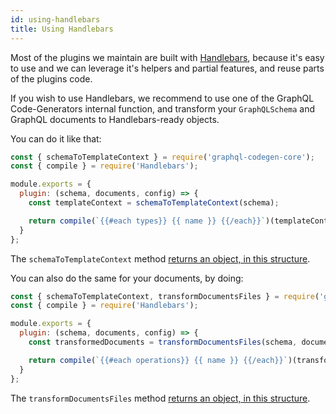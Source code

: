 ```yaml
---
id: using-handlebars
title: Using Handlebars
---
```


Most of the plugins we maintain are built with [Handlebars](https://handlebarsjs.com/), because it's easy to use and we can leverage it's helpers and partial features, and reuse parts of the plugins code.

If you wish to use Handlebars, we recommend to use one of the GraphQL Code-Generators internal function, and transform your `GraphQLSchema` and GraphQL documents to Handlebars-ready objects.

You can do it like that:

```js
const { schemaToTemplateContext } = require('graphql-codegen-core');
const { compile } = require('Handlebars');

module.exports = {
  plugin: (schema, documents, config) => {
    const templateContext = schemaToTemplateContext(schema);

    return compile(`{{#each types}} {{ name }} {{/each}}`)(templateContext);
  }
};
```

The `schemaToTemplateContext` method [returns an object, in this structure](https://github.com/dotansimha/graphql-code-generator/blob/master/packages/graphql-codegen-core/src/types.ts#L98-L114).

You can also do the same for your documents, by doing:

```js
const { schemaToTemplateContext, transformDocumentsFiles } = require('graphql-codegen-core');
const { compile } = require('Handlebars');

module.exports = {
  plugin: (schema, documents, config) => {
    const transformedDocuments = transformDocumentsFiles(schema, documents);

    return compile(`{{#each operations}} {{ name }} {{/each}}`)(transformedDocuments);
  }
};
```

The `transformDocumentsFiles` method [returns an object, in this structure](https://github.com/dotansimha/graphql-code-generator/blob/master/packages/graphql-codegen-core/src/types.ts#L223-L228).
